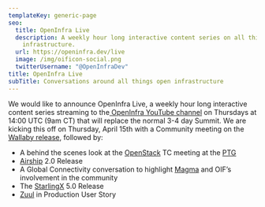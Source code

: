 ```yaml
---
templateKey: generic-page
seo:
  title: OpenInfra Live
  description: A weekly hour long interactive content series on all things open
    infrastructure.
  url: https://openinfra.dev/live
  image: /img/oificon-social.png
  twitterUsername: "@OpenInfraDev"
title: OpenInfra Live
subTitle: Conversations around all things open infrastructure
---
```

We would like to announce OpenInfra Live, a weekly hour long interactive content series streaming to the[ OpenInfra YouTube channel](https://www.youtube.com/channel/UCQ74G2gKXdpwZkXEsclzcrA) on Thursdays at 14:00 UTC (9am CT) that will replace the normal 3-4 day Summit. We are kicking this off on Thursday, April 15th with a Community meeting on the [Wallaby release](https://openstack.org/wallaby), followed by: 

* A behind the scenes look at the [OpenStack](https://openstack.org) TC meeting at the [PTG](https://openstack.org/ptg)
* [Airship](https://airshipit.org) 2.0 Release 
* A Global Connectivity conversation to highlight [Magma](https://magmacore.org) and OIF’s involvement in the community
* The [StarlingX](https://starlingx.io) 5.0 Release
* [Zuul](https://zuul-ci.org) in Production User Story